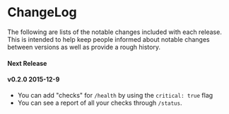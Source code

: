 # ChangeLog

The following are lists of the notable changes included with each release.
This is intended to help keep people informed about notable changes between
versions as well as provide a rough history.

#### Next Release

#### v0.2.0 2015-12-9
- You can add "checks" for `/health` by using the `critical: true` flag
- You can see a report of all your checks through `/status`.
